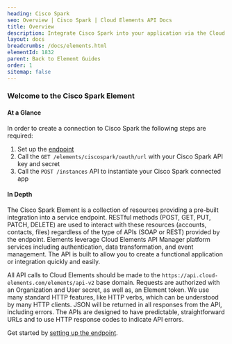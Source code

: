 ```yaml
---
heading: Cisco Spark
seo: Overview | Cisco Spark | Cloud Elements API Docs
title: Overview
description: Integrate Cisco Spark into your application via the Cloud Elements APIs.
layout: docs
breadcrumbs: /docs/elements.html
elementId: 1832
parent: Back to Element Guides
order: 1
sitemap: false
---
```


### Welcome to the Cisco Spark Element


#### At a Glance

In order to create a connection to Cisco Spark the following steps are required:

1. Set up the [endpoint](cisco-spark-endpoint-setup.html)
2. Call the `GET /elements/ciscospark/oauth/url` with your Cisco Spark API key and secret
3. Call the `POST /instances` API to instantiate your Cisco Spark connected app

#### In Depth

The Cisco Spark Element is a collection of resources providing a pre-built integration into a service endpoint. RESTful methods (POST, GET, PUT, PATCH, DELETE) are used to interact with these resources (accounts, contacts, files) regardless of the type of APIs (SOAP or REST) provided by the endpoint. Elements leverage Cloud Elements API Manager platform services including authentication, data transformation, and event management.  The API is built to allow you to create a functional application or integration quickly and easily.

All API calls to Cloud Elements should be made to the `https://api.cloud-elements.com/elements/api-v2` base domain. Requests are authorized with an Organization and User secret, as well as, an Element token.  We use many standard HTTP features, like HTTP verbs, which can be understood by many HTTP clients. JSON will be returned in all responses from the API, including errors. The APIs are designed to have predictable, straightforward URLs and to use HTTP response codes to indicate API errors.

Get started by [setting up the endpoint](cisco-spark-endpoint-setup.html).
